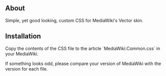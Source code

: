 About
-----

Simple, yet good looking, custom CSS for MediaWiki's Vector skin.

Installation
------------
Copy the contents of the CSS file to the article ´MediaWiki:Common.css´ in
your MediaWiki.

If something looks odd, please compare your version of MediaWiki with the
version for each file.